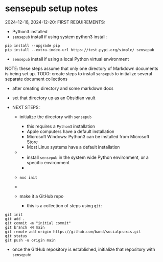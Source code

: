 # sensepub setup notes

2024-12-16,  2024-12-20:
FIRST REQUIREMENTS:  
- Python3 installed
- `sensepub` install if using system python3 install:  
```shell 
pip install --upgrade pip
pip install --extra-index-url https://test.pypi.org/simple/ sensepub
```
- `sensepub` install if using a local Python virtual environment

NOTE: these steps assume that only one directory of Markdown documents is being set up.
	TODO: create steps to install `sensepub` to initialize several separate document collections  
- after creating directory and some markdown docs  
- set that directory up as an Obsidian vault  

- NEXT STEPS:  
	- initialize the directory with `sensepub`  
		 - this requires a `Python3` installation  
		 - Apple computers have a default installation
		 - Microsoft Windows: Python3 can be installed from Microsoft Store
		 - Most Linux systems have a default installation
	- 
		- install `sensepub` in the system wide Python environment, or a specific environment  
		- 
	- `nxc init`  
	- 



	- make it a GitHub repo  
		- this is a collection of steps using `git`:   
```shell
git init
git add .
git commit -m "initial commit"
git branch -M main
git remote add origin https://github.com/band/socialpraxis.git
git status
git push -u origin main
```
  - once the GitHub repository is established, initialize that repository with `sensepub`:  

